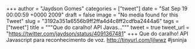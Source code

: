 
+++
author = "Jaydson Gomes"
categories = ["tweet"]
date = "Sat Sep 19 00:00:59 +0000 2009"
draft = false
image = "No media found for this Tweet"
slug = "3192a351a6556b9ff2ffa4d4c8ff2cdfba2444a6"
tags = ["tweet"]
title = """Que do caralho! API Javas..."""
tweet = true
tweet_url = "https://twitter.com/jaydson/status/4091367481"
+++
Que do caralho! API Javascript para reconhecimento de voz. http://tinyurl.com/ljlwwz #jsninja
